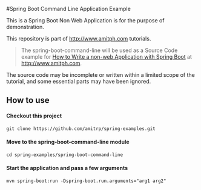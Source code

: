 #Spring Boot Command Line Application Example

This is a Spring Boot Non Web Application is for the purpose of demonstration.

This repository is part of http://www.amitph.com tutorials.
> The spring-boot-command-line will be used as a Source Code example for [How to Write a non-web Application with Spring Boot](https://www.amitph.com/non-web-application-spring-boot/) at http://www.amitph.com.

The source code may be incomplete or written within a limited scope of the tutorial, and some essential parts may have been ignored.

## How to use
#### Checkout this project
```
git clone https://github.com/amitrp/spring-examples.git
```

#### Move to the spring-boot-command-line module
```
cd spring-examples/spring-boot-command-line 
```

#### Start the application and pass a few arguments
```
mvn spring-boot:run -Dspring-boot.run.arguments="arg1 arg2"
```